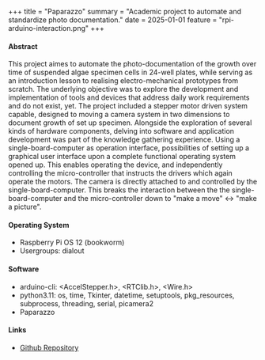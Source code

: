 +++
title = "Paparazzo"
summary = "Academic project to automate and standardize photo documentation."
date = 2025-01-01
feature = "rpi-arduino-interaction.png"
+++
#### Abstract
This project aimes to automate the photo-documentation of the growth over time of suspended algae specimen cells in 24-well plates, while serving as an introduction lesson to realising electro-mechanical prototypes from scratch. The underlying objective was to explore the development and implementation of tools and devices that address daily work requirements and do not exist, yet. The project included a stepper motor driven system capable, designed to moving a camera system in two dimensions to document growth of set up specimen. Alongside the exploration of several kinds of hardware components, delving into software and application development was part of the knowledge gathering experience. Using a single-board-computer as operation interface, possibilities of setting up a graphical user interface upon a complete functional operating system opened up. This enables operating the device, and independently controlling the micro-controller that instructs the drivers which again operate the motors. The camera is directly attached to and controlled by the single-board-computer. This breaks the interaction between the the single-board-computer and the micro-controller down to "make a move" <-> "make a picture".

#### Operating System

+ Raspberry Pi OS 12 (bookworm)
+ Usergroups: dialout

#### Software

+ arduino-cli: <AccelStepper.h>, <RTClib.h>, <Wire.h>
+ python3.11: os, time, Tkinter, datetime, setuptools, pkg_resources, subprocess, threading, serial, picamera2
+ Paparazzo

#### Links
+ [Github Repository](https://github.com/florianfeigl/paparazzo/)
